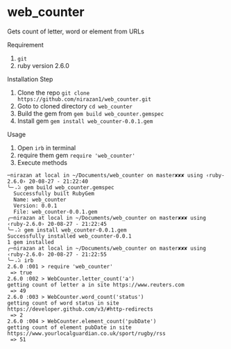 # web_counter
Gets count of letter, word or element from URLs

Requirement
1. `git`
2. ruby version 2.6.0

Installation Step

1. Clone the repo `git clone https://github.com/nirazan1/web_counter.git`
2. Goto to cloned directory `cd web_counter` 
3. Build the gem from `gem build web_counter.gemspec`
4. Install gem `gem install web_counter-0.0.1.gem`

Usage

1. Open `irb` in terminal
2. require them gem `require 'web_counter'`
3. Execute methods

```
─nirazan at local in ~/Documents/web_counter on master✘✘✘ using ‹ruby-2.6.0› 20-08-27 - 21:22:40
╰─⠠⠵ gem build web_counter.gemspec
  Successfully built RubyGem
  Name: web_counter
  Version: 0.0.1
  File: web_counter-0.0.1.gem
╭─nirazan at local in ~/Documents/web_counter on master✘✘✘ using ‹ruby-2.6.0› 20-08-27 - 21:22:45
╰─⠠⠵ gem install web_counter-0.0.1.gem
Successfully installed web_counter-0.0.1
1 gem installed
╭─nirazan at local in ~/Documents/web_counter on master✘✘✘ using ‹ruby-2.6.0› 20-08-27 - 21:22:55
╰─⠠⠵ irb
2.6.0 :001 > require 'web_counter'
 => true
2.6.0 :002 > WebCounter.letter_count('a')
getting count of letter a in site https://www.reuters.com
 => 49
2.6.0 :003 > WebCounter.word_count('status')
getting count of word status in site https://developer.github.com/v3/#http-redirects
 => 2
2.6.0 :004 > WebCounter.element_count('pubDate')
getting count of element pubDate in site https://www.yourlocalguardian.co.uk/sport/rugby/rss
 => 51
```

